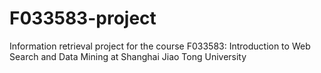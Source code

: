 # F033583-project
Information retrieval project for the course F033583: Introduction to Web Search and Data Mining at Shanghai Jiao Tong University
